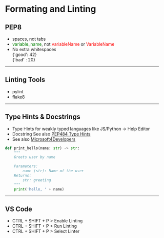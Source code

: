 Formating and Linting
======

## PEP8
* spaces, not tabs
* <span style="color:green">variable_name</span>, not <span style="color:red">variableName</span> or <span style="color:red">VariableName</span>
* No extra whitespaces  
{'good': 42}  
{'bad' : 20}
***

## Linting Tools
* pylint
* flake8
***

## Type Hints & Docstrings
* Type Hints for weakly typed languages like JS/Python -> Help Editor
* Docstring See also [PEP484 Type Hints](https://sphinxcontrib-napoleon.readthedocs.io/en/latest/example_google.html) 
* See also [Microsoft4Developers](https://www.youtube.com/watch?v=P1B0ytn6VPU&list=PLlrxD0HtieHiXd-nEby-TMCoUNwhbLUnj&index=2)

```python
def print_hello(name: str) -> str:
	"""
	Greets user by name
	
	Parameters:
		name (str): Name of the user
	Returns:
		str: greeting
	"""
	print('hello, ' + name)
```
***
## VS Code
* CTRL + SHIFT + P > Enable Linting
* CTRL + SHIFT + P > Run Linting
* CTRL + SHIFT + P > Select Linter